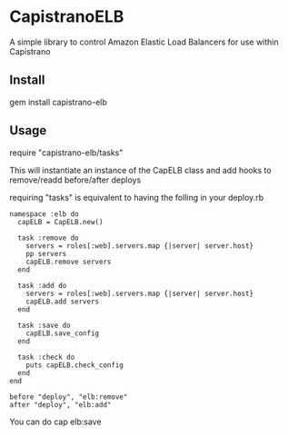 # CapistranoELB
A simple library to control Amazon Elastic Load Balancers for use within Capistrano

## Install
gem install capistrano-elb

## Usage
require "capistrano-elb/tasks"

This will instantiate an instance of the CapELB class and add hooks to remove/readd before/after deploys

requiring "tasks" is equivalent to having the folling in your deploy.rb


    namespace :elb do
      capELB = CapELB.new()
  
      task :remove do 
        servers = roles[:web].servers.map {|server| server.host}
        pp servers
        capELB.remove servers
      end

      task :add do 
        servers = roles[:web].servers.map {|server| server.host}
        capELB.add servers
      end
  
      task :save do
        capELB.save_config
      end
  
      task :check do 
        puts capELB.check_config
      end
    end

    before "deploy", "elb:remove"
    after "deploy", "elb:add"


You can do 
cap elb:save